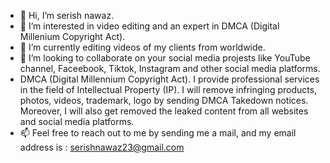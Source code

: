 - 👋 Hi, I’m serish nawaz.
- 👀 I’m interested in video editing and an expert in DMCA (Digital Millenium Copyright Act).
- 🌱 I’m currently editing videos of my clients from worldwide.
- 💞️ I’m looking to collaborate on your social media projests like YouTube channel, Faceebook, Tiktok, Instagram and other social media platforms.
- DMCA (Digital Millennium Copyright Act). I provide professional services in the field of Intellectual Property (IP). I will remove infringing products, photos, videos, trademark, logo by sending DMCA Takedown notices. Moreover, I will also get removed the leaked content from all websites and social media platforms.
- 📫 Feel free to reach out to me by sending me a mail, and my email address is : serishnawaz23@gmail.com




<!---
serishnawaz/serishnawaz is a ✨ special ✨ repository because its `README.md` (this file) appears on your GitHub profile.
You can click the Preview link to take a look at your changes.
--->
